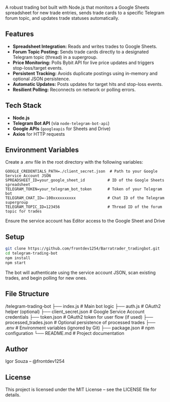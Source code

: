 A robust trading bot built with Node.js that monitors a Google Sheets spreadsheet for new trade entries, sends trade cards to a specific Telegram forum topic, and updates trade statuses automatically.

## Features

- **Spreadsheet Integration:** Reads and writes trades to Google Sheets.
- **Forum Topic Posting:** Sends trade cards directly to a designated Telegram topic (thread) in a supergroup.
- **Price Monitoring:** Polls Bybit API for live price updates and triggers stop-loss/target events.
- **Persistent Tracking:** Avoids duplicate postings using in-memory and optional JSON persistence.
- **Automatic Updates:** Posts updates for target hits and stop-loss events.
- **Resilient Polling:** Reconnects on network or polling errors.

## Tech Stack

- **Node.js**
- **Telegram Bot API** (via `node-telegram-bot-api`)
- **Google APIs** (`googleapis` for Sheets and Drive)
- **Axios** for HTTP requests


## Environment Variables

Create a .env file in the root directory with the following variables:

```env
GOOGLE_CREDENTIALS_PATH=./client_secret.json  # Path to your Google Service Account JSON
SPREADSHEET_ID=your_google_sheet_id          # ID of the Google Sheets spreadsheet
TELEGRAM_TOKEN=your_telegram_bot_token       # Token of your Telegram bot
TELEGRAM_CHAT_ID=-100xxxxxxxxxx              # Chat ID of the Telegram supergroup
TELEGRAM_TOPIC_ID=123456                     # Thread ID of the forum topic for trades
```

Ensure the service account has Editor access to the Google Sheet and Drive

## Setup

```bash
git clone https://github.com/frontdev1254/Barratrader_tradingbot.git
cd telegram-trading-bot
npm install
npm start
```

The bot will authenticate using the service account JSON, scan existing trades, and begin polling for new ones.

## File Structure

/telegram-trading-bot
├── index.js                # Main bot logic
├── auth.js                 # OAuth2 helper (optional)
├── client_secret.json      # Google Service Account credentials
├── token.json              # OAuth2 token for user flow (if used)
├── processed_trades.json   # Optional persistence of processed trades
├── .env                    # Environment variables (ignored by Git)
├── package.json            # npm configuration
└── README.md               # Project documentation

## Author

Igor Souza – @frontdev1254

## License

This project is licensed under the MIT License – see the LICENSE file for details.